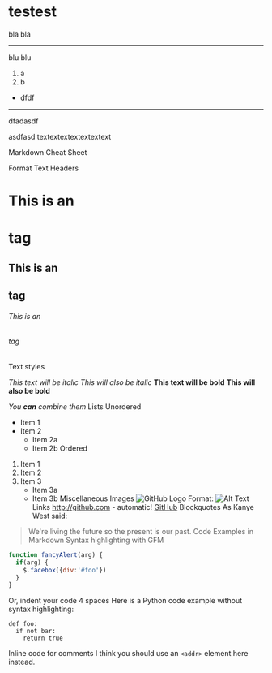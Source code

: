 testest
=======

bla bla
* * *
blu blu

1. a
2. b

- dfdf
- - -
dfadasdf

asdfasd
textextextextextextext


Markdown Cheat Sheet

Format Text
Headers
# This is an <h1> tag
## This is an <h2> tag
###### This is an <h6> tag
Text styles

*This text will be italic*
_This will also be italic_
**This text will be bold**
__This will also be bold__

*You **can** combine them*
Lists
Unordered
* Item 1
* Item 2
  * Item 2a
  * Item 2b
Ordered
1. Item 1
2. Item 2
3. Item 3
   * Item 3a
   * Item 3b
Miscellaneous
Images
![GitHub Logo](/images/logo.png)
Format: ![Alt Text](url)
Links
http://github.com - automatic!
[GitHub](http://github.com)
Blockquotes
As Kanye West said:

> We're living the future so
> the present is our past.
Code Examples in Markdown
Syntax highlighting with GFM
```javascript
function fancyAlert(arg) {
  if(arg) {
    $.facebox({div:'#foo'})
  }
}
```
Or, indent your code 4 spaces
Here is a Python code example
without syntax highlighting:

    def foo:
      if not bar:
        return true
Inline code for comments
I think you should use an
`<addr>` element here instead.
